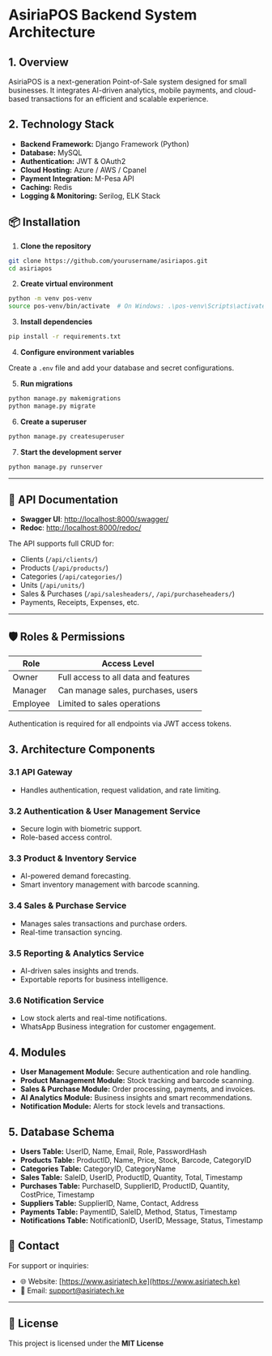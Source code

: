 # **AsiriaPOS Backend System Architecture**

## **1. Overview**
AsiriaPOS is a next-generation Point-of-Sale system designed for small businesses. It integrates AI-driven analytics, mobile payments, and cloud-based transactions for an efficient and scalable experience.

## **2. Technology Stack**
- **Backend Framework:** Django Framework (Python)
- **Database:** MySQL
- **Authentication:** JWT & OAuth2
- **Cloud Hosting:** Azure / AWS / Cpanel
- **Payment Integration:** M-Pesa API
- **Caching:** Redis
- **Logging & Monitoring:** Serilog, ELK Stack

## 📦 Installation
1. **Clone the repository**
```bash
git clone https://github.com/yourusername/asiriapos.git
cd asiriapos
```

2. **Create virtual environment**
```bash
python -m venv pos-venv
source pos-venv/bin/activate  # On Windows: .\pos-venv\Scripts\activate
```

3. **Install dependencies**
```bash
pip install -r requirements.txt
```

4. **Configure environment variables**

Create a `.env` file and add your database and secret configurations.

5. **Run migrations**
```bash
python manage.py makemigrations
python manage.py migrate
```

6. **Create a superuser**
```bash
python manage.py createsuperuser
```

7. **Start the development server**
```bash
python manage.py runserver
```
---

## 📘 API Documentation

* **Swagger UI**: [http://localhost:8000/swagger/](http://localhost:8000/swagger/)
* **Redoc**: [http://localhost:8000/redoc/](http://localhost:8000/redoc/)

The API supports full CRUD for:

* Clients (`/api/clients/`)
* Products (`/api/products/`)
* Categories (`/api/categories/`)
* Units (`/api/units/`)
* Sales & Purchases (`/api/salesheaders/`, `/api/purchaseheaders/`)
* Payments, Receipts, Expenses, etc.

---

## 🛡️ Roles & Permissions

| Role     | Access Level                         |
| -------- | ------------------------------------ |
| Owner    | Full access to all data and features |
| Manager  | Can manage sales, purchases, users   |
| Employee | Limited to sales operations          |

Authentication is required for all endpoints via JWT access tokens.

## **3. Architecture Components**
### **3.1 API Gateway**
- Handles authentication, request validation, and rate limiting.

### **3.2 Authentication & User Management Service**
- Secure login with biometric support.
- Role-based access control.

### **3.3 Product & Inventory Service**
- AI-powered demand forecasting.
- Smart inventory management with barcode scanning.

### **3.4 Sales & Purchase Service**
- Manages sales transactions and purchase orders.
- Real-time transaction syncing.

### **3.5 Reporting & Analytics Service**
- AI-driven sales insights and trends.
- Exportable reports for business intelligence.

### **3.6 Notification Service**
- Low stock alerts and real-time notifications.
- WhatsApp Business integration for customer engagement.

## **4. Modules**
- **User Management Module:** Secure authentication and role handling.
- **Product Management Module:** Stock tracking and barcode scanning.
- **Sales & Purchase Module:** Order processing, payments, and invoices.
- **AI Analytics Module:** Business insights and smart recommendations.
- **Notification Module:** Alerts for stock levels and transactions.

## **5. Database Schema**
- **Users Table:** UserID, Name, Email, Role, PasswordHash
- **Products Table:** ProductID, Name, Price, Stock, Barcode, CategoryID
- **Categories Table:** CategoryID, CategoryName
- **Sales Table:** SaleID, UserID, ProductID, Quantity, Total, Timestamp
- **Purchases Table:** PurchaseID, SupplierID, ProductID, Quantity, CostPrice, Timestamp
- **Suppliers Table:** SupplierID, Name, Contact, Address
- **Payments Table:** PaymentID, SaleID, Method, Status, Timestamp
- **Notifications Table:** NotificationID, UserID, Message, Status, Timestamp


## 📨 Contact

For support or inquiries:

* 🌐 Website: [https://www.asiriatech.ke](https://www.asiriatech.ke)
* 📧 Email: [support@asiriatech.ke](mailto:support@asiriatech.ke)

---

## 📄 License

This project is licensed under the **MIT License** 
